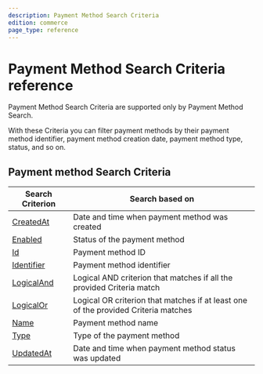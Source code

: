 ```yaml
---
description: Payment Method Search Criteria
edition: commerce
page_type: reference
---
```


# Payment Method Search Criteria reference

Payment Method Search Criteria are supported only by Payment Method Search.

With these Criteria you can filter payment methods by their payment method identifier, payment method creation date, payment method type, status, and so on.

## Payment method Search Criteria

|Search Criterion|Search based on|
|-----|-----|
|[CreatedAt](payment_method_createdat_criterion.md)|Date and time when payment method was created|
|[Enabled](payment_method_enabled_criterion.md)|Status of the payment method|
|[Id](payment_method_id_criterion.md)|Payment method ID|
|[Identifier](payment_method_identifier_criterion.md)|Payment method identifier|
|[LogicalAnd](payment_method_logicaland_criterion.md)|Logical AND criterion that matches if all the provided Criteria match|
|[LogicalOr](payment_method_logicalor_criterion.md)|Logical OR criterion that matches if at least one of the provided Criteria matches|
|[Name](payment_method_name_criterion.md)|Payment method name|
|[Type](payment_method_type_criterion.md)|Type of the payment method|
|[UpdatedAt](payment_method_updatedat_criterion.md)|Date and time when payment method status was updated|
